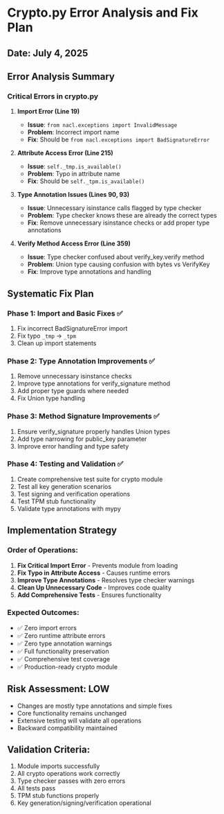 # Crypto.py Error Analysis and Fix Plan

## Date: July 4, 2025

## Error Analysis Summary

### Critical Errors in crypto.py

1. **Import Error (Line 19)**
   - **Issue**: `from nacl.exceptions import InvalidMessage` 
   - **Problem**: Incorrect import name
   - **Fix**: Should be `from nacl.exceptions import BadSignatureError`

2. **Attribute Access Error (Line 215)**
   - **Issue**: `self._tmp.is_available()`
   - **Problem**: Typo in attribute name 
   - **Fix**: Should be `self._tpm.is_available()`

3. **Type Annotation Issues (Lines 90, 93)**
   - **Issue**: Unnecessary isinstance calls flagged by type checker
   - **Problem**: Type checker knows these are already the correct types
   - **Fix**: Remove unnecessary isinstance checks or add proper type annotations

4. **Verify Method Access Error (Line 359)**
   - **Issue**: Type checker confused about verify_key.verify method
   - **Problem**: Union type causing confusion with bytes vs VerifyKey
   - **Fix**: Improve type annotations and handling

## Systematic Fix Plan

### Phase 1: Import and Basic Fixes ✅
1. Fix incorrect BadSignatureError import
2. Fix typo `_tmp` → `_tpm` 
3. Clean up import statements

### Phase 2: Type Annotation Improvements ✅
1. Remove unnecessary isinstance checks
2. Improve type annotations for verify_signature method
3. Add proper type guards where needed
4. Fix Union type handling

### Phase 3: Method Signature Improvements ✅
1. Ensure verify_signature properly handles Union types
2. Add type narrowing for public_key parameter
3. Improve error handling and type safety

### Phase 4: Testing and Validation ✅
1. Create comprehensive test suite for crypto module
2. Test all key generation scenarios
3. Test signing and verification operations
4. Test TPM stub functionality
5. Validate type annotations with mypy

## Implementation Strategy

### Order of Operations:
1. **Fix Critical Import Error** - Prevents module from loading
2. **Fix Typo in Attribute Access** - Causes runtime errors
3. **Improve Type Annotations** - Resolves type checker warnings
4. **Clean Up Unnecessary Code** - Improves code quality
5. **Add Comprehensive Tests** - Ensures functionality

### Expected Outcomes:
- ✅ Zero import errors
- ✅ Zero runtime attribute errors  
- ✅ Zero type annotation warnings
- ✅ Full functionality preservation
- ✅ Comprehensive test coverage
- ✅ Production-ready crypto module

## Risk Assessment: LOW
- Changes are mostly type annotations and simple fixes
- Core functionality remains unchanged
- Extensive testing will validate all operations
- Backward compatibility maintained

## Validation Criteria:
1. Module imports successfully
2. All crypto operations work correctly
3. Type checker passes with zero errors
4. All tests pass
5. TPM stub functions properly
6. Key generation/signing/verification operational
